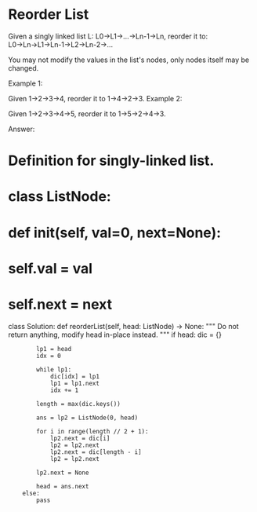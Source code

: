 # Reorder List

Given a singly linked list L: L0→L1→…→Ln-1→Ln,
reorder it to: L0→Ln→L1→Ln-1→L2→Ln-2→…

You may not modify the values in the list's nodes, only nodes itself may be changed.

Example 1:

Given 1->2->3->4, reorder it to 1->4->2->3.
Example 2:

Given 1->2->3->4->5, reorder it to 1->5->2->4->3.


Answer:

# Definition for singly-linked list.
# class ListNode:
#     def __init__(self, val=0, next=None):
#         self.val = val
#         self.next = next
class Solution:
    def reorderList(self, head: ListNode) -> None:
        """
        Do not return anything, modify head in-place instead.
        """
        if head:
            dic = {}

            lp1 = head
            idx = 0

            while lp1:
                dic[idx] = lp1
                lp1 = lp1.next
                idx += 1

            length = max(dic.keys())

            ans = lp2 = ListNode(0, head)

            for i in range(length // 2 + 1):
                lp2.next = dic[i]
                lp2 = lp2.next
                lp2.next = dic[length - i]
                lp2 = lp2.next

            lp2.next = None

            head = ans.next
        else:
            pass
            
        